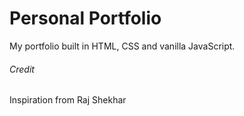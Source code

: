 # Personal Portfolio

My portfolio built in HTML, CSS and vanilla JavaScript.

###### Credit
Inspiration from Raj Shekhar 
